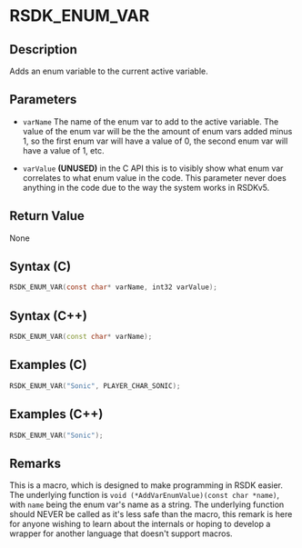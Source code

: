 # RSDK_ENUM_VAR

## Description
Adds an enum variable to the current active variable.

## Parameters

- `varName`
The name of the enum var to add to the active variable. The value of the enum var will be the the amount of enum vars added minus 1, so the first enum var will have a value of 0, the second enum var will have a value of 1, etc.

- `varValue`
**(UNUSED)** in the C API this is to visibly show what enum var correlates to what enum value in the code. This parameter never does anything in the code due to the way the system works in RSDKv5.

## Return Value
None

## Syntax (C)
```c
RSDK_ENUM_VAR(const char* varName, int32 varValue);
```

## Syntax (C++)
```cpp
RSDK_ENUM_VAR(const char* varName);
```

## Examples (C)
```c
RSDK_ENUM_VAR("Sonic", PLAYER_CHAR_SONIC);
```

## Examples (C++)
```cpp
RSDK_ENUM_VAR("Sonic");
```

## Remarks
This is a macro, which is designed to make programming in RSDK easier. The underlying function is `void (*AddVarEnumValue)(const char *name)`, with `name` being the enum var's name as a string. The underlying function should NEVER be called as it's less safe than the macro, this remark is here for anyone wishing to learn about the internals or hoping to develop a wrapper for another language that doesn't support macros.